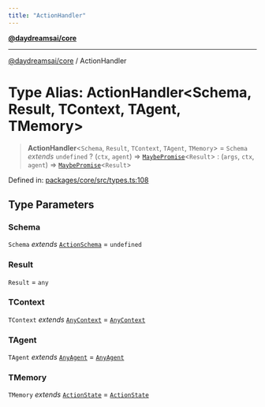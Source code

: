 ```yaml
---
title: "ActionHandler"
---
```


[**@daydreamsai/core**](./api-reference.md)

***

[@daydreamsai/core](./api-reference.md) / ActionHandler

# Type Alias: ActionHandler\<Schema, Result, TContext, TAgent, TMemory\>

> **ActionHandler**\<`Schema`, `Result`, `TContext`, `TAgent`, `TMemory`\> = `Schema` *extends* `undefined` ? (`ctx`, `agent`) => [`MaybePromise`](./MaybePromise.md)\<`Result`\> : (`args`, `ctx`, `agent`) => [`MaybePromise`](./MaybePromise.md)\<`Result`\>

Defined in: [packages/core/src/types.ts:108](https://github.com/dojoengine/daydreams/blob/95678f46ea3908883ec80d853a28c9f23ca4f5c2/packages/core/src/types.ts#L108)

## Type Parameters

### Schema

`Schema` *extends* [`ActionSchema`](./ActionSchema.md) = `undefined`

### Result

`Result` = `any`

### TContext

`TContext` *extends* [`AnyContext`](./AnyContext.md) = [`AnyContext`](./AnyContext.md)

### TAgent

`TAgent` *extends* [`AnyAgent`](./AnyAgent.md) = [`AnyAgent`](./AnyAgent.md)

### TMemory

`TMemory` *extends* [`ActionState`](./ActionState.md) = [`ActionState`](./ActionState.md)
